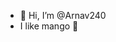 - 👋 Hi, I’m @Arnav240
-  I like mango 🥭



<!---
Arnav240/Arnav240 is a ✨ special ✨ repository because its `README.md` (this file) appears on your GitHub profile.
You can click the Preview link to take a look at your changes.
--->
